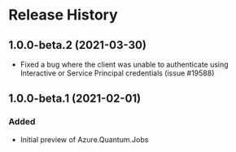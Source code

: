 # Release History

## 1.0.0-beta.2 (2021-03-30)
- Fixed a bug where the client was unable to authenticate using Interactive or Service Principal credentials (issue #19588) 

## 1.0.0-beta.1 (2021-02-01)
### Added
- Initial preview of Azure.Quantum.Jobs
